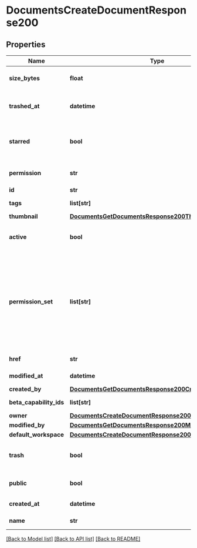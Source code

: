 # DocumentsCreateDocumentResponse200

## Properties
Name | Type | Description | Notes
------------ | ------------- | ------------- | -------------
**size_bytes** | **float** | Size of document in bytes | [optional] 
**trashed_at** | **datetime** | When document has been trashed | [optional] 
**starred** | **bool** | Whether document has been starred (Deprecated) | [optional] 
**permission** | **str** | Onshape internal use (Deprecated) | [optional] 
**id** | **str** | Document ID | [optional] 
**tags** | **list[str]** | Reserved for future use | [optional] 
**thumbnail** | [**DocumentsGetDocumentsResponse200Thumbnail**](DocumentsGetDocumentsResponse200Thumbnail.md) |  | [optional] 
**active** | **bool** | Whether a shared document is active | [optional] 
**permission_set** | **list[str]** | User&#39;s level of access to the document. Possible values: OWNER,             DELETE, RESHARE, WRITE, READ, COPY, EXPORT, COMMENT | [optional] 
**href** | **str** | Document URL | [optional] 
**modified_at** | **datetime** | Date of last modification | [optional] 
**created_by** | [**DocumentsGetDocumentsResponse200CreatedBy**](DocumentsGetDocumentsResponse200CreatedBy.md) |  | [optional] 
**beta_capability_ids** | **list[str]** | Onshape internal use | [optional] 
**owner** | [**DocumentsCreateDocumentResponse200Owner**](DocumentsCreateDocumentResponse200Owner.md) |  | [optional] 
**modified_by** | [**DocumentsGetDocumentsResponse200ModifiedBy**](DocumentsGetDocumentsResponse200ModifiedBy.md) |  | [optional] 
**default_workspace** | [**DocumentsCreateDocumentResponse200DefaultWorkspace**](DocumentsCreateDocumentResponse200DefaultWorkspace.md) |  | [optional] 
**trash** | **bool** | Whether document has been trashed | [optional] 
**public** | **bool** | Whether document is public | [optional] 
**created_at** | **datetime** | Creation date | [optional] 
**name** | **str** | Name of document | [optional] 

[[Back to Model list]](../README.md#documentation-for-models) [[Back to API list]](../README.md#documentation-for-api-endpoints) [[Back to README]](../README.md)



